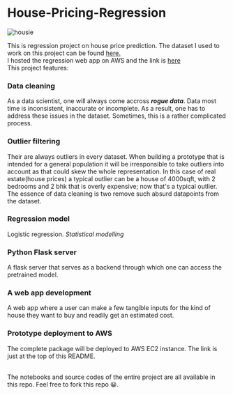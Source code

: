 # House-Pricing-Regression
![housie](https://user-images.githubusercontent.com/91638505/193146858-d1ff7db2-a6ca-4311-b63d-d923f159e815.png)

This is regression project on house price prediction.
The dataset I used to work on this project can be found [here.](https://www.kaggle.com/datasets/amitabhajoy/bengaluru-house-price-data) <br>
I hosted the regression web app on AWS and the link is [here](http://ec2-44-204-3-215.compute-1.amazonaws.com/) <br>
This project features:
### Data cleaning
As a data scientist, one will always come accross ___rogue data___. Data most time is inconsistent, inaccurate or incomplete. As a result, one has to address these issues in the dataset. Sometimes, this is a rather complicated process.

### Outlier filtering
Their are always outliers in every dataset. When building a prototype that is intended for a general population it will be irresponsible to take outliers into account as that could skew the whole representation. In this case of real estate(house prices) a typical outlier can be a house of 4000sqft, with 2 bedrooms and 2 bhk that is overly expensive; now that's a typical outlier. The essence of data cleaning is two remove such absurd datapoints from the dataset. 

### Regression model
Logistic regression. _Statistical modelling_

### Python Flask server
A flask server that serves as a backend through which one can access the pretrained model.

### A web app development
A web app where a user can make a few tangible inputs for the kind of house they want to buy and readily get an estimated cost.

### Prototype deployment to AWS
The complete package will be deployed to AWS EC2 instance. The link is just at the top of this README.

<br>
The notebooks and source codes of the entire project are all available in this repo.  
Feel free to fork this repo 😀.
